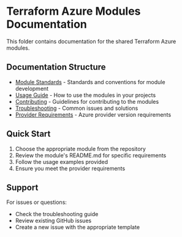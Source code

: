 # Terraform Azure Modules Documentation

This folder contains documentation for the shared Terraform Azure modules.

## Documentation Structure

- [Module Standards](./module-standards.md) - Standards and conventions for module development
- [Usage Guide](./usage-guide.md) - How to use the modules in your projects
- [Contributing](./contributing.md) - Guidelines for contributing to the modules
- [Troubleshooting](./troubleshooting.md) - Common issues and solutions
- [Provider Requirements](./provider-requirements.md) - Azure provider version requirements

## Quick Start

1. Choose the appropriate module from the repository
2. Review the module's README.md for specific requirements
3. Follow the usage examples provided
4. Ensure you meet the provider requirements

## Support

For issues or questions:
- Check the troubleshooting guide
- Review existing GitHub issues
- Create a new issue with the appropriate template
